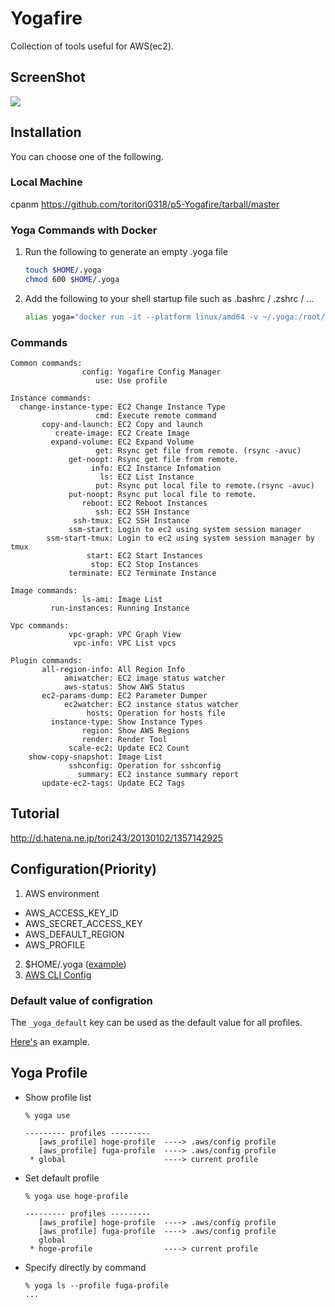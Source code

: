 # Yogafire
Collection of tools useful for AWS(ec2).

## ScreenShot

<img src="rec.gif" />

## Installation

You can choose one of the following.

### Local Machine

cpanm https://github.com/toritori0318/p5-Yogafire/tarball/master

### Yoga Commands with Docker

1. Run the following to generate an empty .yoga file

    ```bash
    touch $HOME/.yoga
    chmod 600 $HOME/.yoga
    ```
2. Add the following to your shell startup file such as .bashrc / .zshrc / ...

    ```bash
    alias yoga="docker run -it --platform linux/amd64 -v ~/.yoga:/root/.yoga -v ~/.aws:/root/.aws toritori0318/p5-yogafire:latest"
    ```

### Commands

    Common commands:
                    config: Yogafire Config Manager
                       use: Use profile

    Instance commands:
      change-instance-type: EC2 Change Instance Type
                       cmd: Execute remote command
           copy-and-launch: EC2 Copy and launch
              create-image: EC2 Create Image
             expand-volume: EC2 Expand Volume
                       get: Rsync get file from remote. (rsync -avuc)
                 get-noopt: Rsync get file from remote.
                      info: EC2 Instance Infomation
                        ls: EC2 List Instance
                       put: Rsync put local file to remote.(rsync -avuc)
                 put-noopt: Rsync put local file to remote.
                    reboot: EC2 Reboot Instances
                       ssh: EC2 SSH Instance
                  ssh-tmux: EC2 SSH Instance
                 ssm-start: Login to ec2 using system session manager
            ssm-start-tmux: Login to ec2 using system session manager by tmux
                     start: EC2 Start Instances
                      stop: EC2 Stop Instances
                 terminate: EC2 Terminate Instance
    
    Image commands:
                    ls-ami: Image List
             run-instances: Running Instance
    
    Vpc commands:
                 vpc-graph: VPC Graph View
                  vpc-info: VPC List vpcs
    
    Plugin commands:
           all-region-info: All Region Info
                amiwatcher: EC2 image status watcher
                aws-status: Show AWS Status
           ec2-params-dump: EC2 Parameter Dumper
                ec2watcher: EC2 instance status watcher
                     hosts: Operation for hosts file
             instance-type: Show Instance Types
                    region: Show AWS Regions
                    render: Render Tool
                 scale-ec2: Update EC2 Count
        show-copy-snapshot: Image List
                 sshconfig: Operation for sshconfig
                   summary: EC2 instance summary report
           update-ec2-tags: Update EC2 Tags

## Tutorial

http://d.hatena.ne.jp/tori243/20130102/1357142925

## Configuration(Priority)

1. AWS environment
  - AWS_ACCESS_KEY_ID
  - AWS_SECRET_ACCESS_KEY
  - AWS_DEFAULT_REGION
  - AWS_PROFILE
2. $HOME/.yoga ([example](/example/config/yoga))
3. [AWS CLI Config](https://docs.aws.amazon.com/cli/latest/userguide/cli-configure-quickstart.html)

### Default value of configration

The `_yoga_default` key can be used as the default value for all profiles.

[Here's](/example/config/yoga) an example.

## Yoga Profile

- Show profile list

    ```
    % yoga use

    --------- profiles ---------
       [aws_profile] hoge-profile  ----> .aws/config profile
       [aws_profile] fuga-profile  ----> .aws/config profile
     * global                      ----> current profile
    ```

- Set default profile
    ```
    % yoga use hoge-profile

    --------- profiles ---------
       [aws_profile] hoge-profile  ----> .aws/config profile
       [aws_profile] fuga-profile  ----> .aws/config profile
       global
     * hoge-profile                ----> current profile
    ```

- Specify directly by command
    ```
    % yoga ls --profile fuga-profile
    ...
    ```
